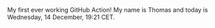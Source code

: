 My first ever working GitHub Action!
My name is Thomas and today is Wednesday, 14 December, 19:21 CET. 
